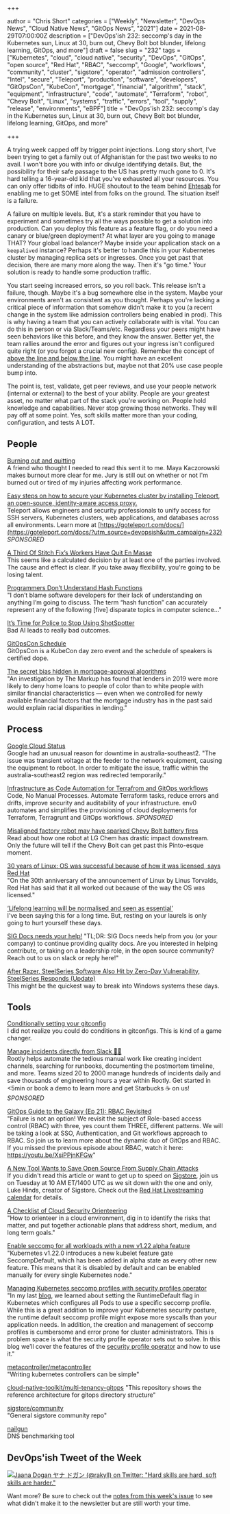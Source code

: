 +++

author = "Chris Short"
categories = ["Weekly", "Newsletter", "DevOps News", "Cloud Native News", "GitOps News", "2021"]
date = 2021-08-29T07:00:00Z
description = ["DevOps'ish 232: seccomp's day in the Kubernetes sun, Linux at 30, burn out, Chevy Bolt bot blunder, lifelong learning, GitOps, and more"]
draft = false
slug = "232"
tags = ["Kubernetes", "cloud", "cloud native", "security", "DevOps", "GitOps", "open source", "Red Hat", "RBAC", "seccomp", "Google", "workflows", "community", "cluster", "sigstore", "operator", "admission controllers", "Intel", "secure", "Teleport", "production", "software", "developers", "GitOpsCon", "KubeCon", "mortgage", "financial", "algorithm", "stack", "equipment", "infrastructure", "code", "automate", "Terraform", "robot", "Chevy Bolt", "Linux", "systems", "traffic", "errors", "tool", "supply", "release", "environments", "eBPF"]
title = "DevOps'ish 232: seccomp's day in the Kubernetes sun, Linux at 30, burn out, Chevy Bolt bot blunder, lifelong learning, GitOps, and more"

+++

A trying week capped off by trigger point injections. Long story short, I've been trying to get a family out of Afghanistan for the past two weeks to no avail. I won't bore you with info or divulge identifying details. But, the possibility for their safe passage to the US has pretty much gone to 0. It's hard telling a 16-year-old kid that you've exhausted all your resources. You can only offer tidbits of info. HUGE shoutout to the team behind [Ehtesab](https://ehtesab.af/) for enabling me to get SOME intel from folks on the ground. The situation itself is a failure.

A failure on multiple levels. But, it's a stark reminder that you have to experiment and sometimes try all the ways possible to get a solution into production. Can you deploy this feature as a feature flag, or do you need a canary or blue/green deployment? At what layer are you going to manage THAT? Your global load balancer? Maybe inside your application stack on a `keepalived`  instance? Perhaps it's better to handle this in your Kubernetes cluster by managing replica sets or ingresses. Once you get past that decision, there are many more along the way. Then it's "go time." Your solution is ready to handle some production traffic.

You start seeing increased errors, so you roll back. This release isn't a failure, though. Maybe it's a bug somewhere else in the system. Maybe your environments aren't as consistent as you thought. Perhaps you're lacking a critical piece of information that somehow didn't make it to you (a recent change in the system like admission controllers being enabled in prod). This is why having a team that you can actively collaborate with is vital. You can do this in person or via Slack/Teams/etc. Regardless your peers might have seen behaviors like this before, and they know the answer. Better yet, the team rallies around the error and figures out your ingress isn't configured quite right (or you forgot a crucial new config). Remember the concept of [above the line and below the line](https://queue.acm.org/detail.cfm?id=3380777). You might have an excellent understanding of the abstractions but, maybe not that 20% use case people bump into.

The point is, test, validate, get peer reviews, and use your people network (internal or external) to the best of your ability. People are your greatest asset, no matter what part of the stack you're working on. People hold knowledge and capabilities. Never stop growing those networks. They will pay off at some point. Yes, soft skills matter more than your coding, configuration, and tests A LOT.

## People

[Burning out and quitting](https://mayakaczorowski.com/blogs/burnout)  
A friend who thought I needed to read this sent it to me. Maya Kaczorowski makes burnout more clear for me. Jury is still out on whether or not I'm burned out or tired of my injuries affecting work performance.

[Easy steps on how to secure your Kubernetes cluster by installing Teleport, an open-source, identity-aware access proxy.](https://youtu.be/2diX_UAmJ1c?utm_source=devopsish&utm_campaign=232)  
Teleport allows engineers and security professionals to unify access for SSH servers, Kubernetes clusters, web applications, and databases across all environments. Learn more at [https://goteleport.com/docs/](https://goteleport.com/docs/?utm_source=devopsish&utm_campaign=232) *SPONSORED*

[A Third Of Stitch Fix’s Workers Have Quit En Masse](https://www.buzzfeednews.com/article/carolineodonovan/stitch-fix-employees-quitting)  
This seems like a calculated decision by at least one of the parties involved. The cause and effect is clear. If you take away flexibility, you're going to be losing talent.

[Programmers Don’t Understand Hash Functions](https://soatok.blog/2021/08/24/programmers-dont-understand-hash-functions/)  
"I don’t blame software developers for their lack of understanding on anything I’m going to discuss. The term “hash function” can accurately represent any of the following [five] disparate topics in computer science..."

[It’s Time for Police to Stop Using ShotSpotter](https://www.eff.org/deeplinks/2021/07/its-time-police-stop-using-shotspotter)  
Bad AI leads to really bad outcomes.

[GitOpsCon Schedule](https://events.linuxfoundation.org/gitopscon-north-america/program/schedule/)  
GitOpsCon is a KubeCon day zero event and the schedule of speakers is certified dope.

[The secret bias hidden in mortgage-approval algorithms](https://apnews.com/article/lifestyle-technology-business-race-and-ethnicity-mortgages-2d3d40d5751f933a88c1e17063657586)  
"An investigation by The Markup has found that lenders in 2019 were more likely to deny home loans to people of color than to white people with similar financial characteristics — even when we controlled for newly available financial factors that the mortgage industry has in the past said would explain racial disparities in lending."

## Process

[Google Cloud Status](https://status.cloud.google.com/incidents/8DhiwfKvD987f5tJrj1G)  
Google had an unusual reason for downtime in australia-southeast2. "The issue was transient voltage at the feeder to the network equipment, causing the equipment to reboot. In order to mitigate the issue, traffic within the australia-southeast2 region was redirected temporarily."

[Infrastructure as Code Automation for Terrafrom and GitOps workflows](https://www.env0.com/infrastructure-as-code-automation?utm_campaign=devopsish&utm_source=nativeads&utm_medium=newsletter)  
Code, No Manual Processes. Automate Terraform tasks, reduce errors and drifts, improve security and auditability of your infrastructure. env0 automates and simplifies the provisioning of cloud deployments for Terraform, Terragrunt and GitOps workflows. *SPONSORED*

[Misaligned factory robot may have sparked Chevy Bolt battery fires](https://arstechnica.com/cars/2021/08/misaligned-factory-robot-may-have-sparked-chevy-bolt-battery-fires/)  
Read about how one robot at LG Chem has drastic impact downstream. Only the future will tell if the Chevy Bolt can get past this Pinto-esque moment.

[30 years of Linux: OS was successful because of how it was licensed, says Red Hat](https://www.theregister.com/2021/08/25/30_years_of_linux_red_hat/)  
"On the 30th anniversary of the announcement of Linux by Linus Torvalds, Red Hat has said that it all worked out because of the way the OS was licensed."

[‘Lifelong learning will be normalised and seen as essential’](https://www.siliconrepublic.com/careers/lifelong-learning-future-of-work-2)  
I've been saying this for a long time. But, resting on your laurels is only going to hurt yourself these days.

[SIG Docs needs your help!](https://groups.google.com/g/kubernetes-dev/c/zA3q5MaIzp0/m/crVoQ__JAAAJ)
"TL;DR: SIG Docs needs help from you (or your company) to continue providing quality docs. Are you interested in helping contribute, or taking on a leadership role, in the open source community? Reach out to us on slack or reply here!"

[After Razer, SteelSeries Software Also Hit by Zero-Day Vulnerability, SteelSeries Responds (Update)](https://www.tomshardware.com/news/steelseries-admin-vulnerability)  
This might be the quickest way to break into Windows systems these days.


## Tools

[Conditionally setting your gitconfig](https://utf9k.net/blog/conditional-gitconfig/)  
I did not realize you could do conditions in gitconfigs. This is kind of a game changer.

[Manage incidents directly from Slack 🧑‍🚒](https://consuming-macrospore.herokuapp.com/b?y=49q24eh2c4r3ce1gcoo3echi65h62opj74rjcdpic9ij6e3571im4dpocch2o8ji48t24q3keho76ehf5tp6urrkdhsisqbf5svnat3dbtpmutbicdijqrj5etpmopbkehin49j1dlo3mtbkdlfmqpb4d5qmqfb4clr6us3jd5pmg8g=?utm_source=devopsish&utm_campaign=232)  
Rootly helps automate the tedious manual work like creating incident channels, searching for runbooks, documenting the postmortem timeline, and more. Teams sized 20 to 2000 manage hundreds of incidents daily and save thousands of engineering hours a year within Rootly. Get started in <5min or book a demo to learn more and get Starbucks ☕ on us! *SPONSORED*

[GitOps Guide to the Galaxy (Ep 21): RBAC Revisited](https://www.youtube.com/watch?v=pI9UqMwgElM)  
"Failure is not an option! We revisit the subject of  Role-based access control (RBAC) with three, yes count them THREE, different patterns. We will be taking a look at SSO, Authentication, and Git workflows approach to RBAC. So join us to learn more about the dynamic duo of GitOps and RBAC. If you missed the previous episode about RBAC, watch it here: https://youtu.be/XsiPPjnKFGw"

[A New Tool Wants to Save Open Source From Supply Chain Attacks](https://www.wired.com/story/sigstore-open-source-supply-chain-code-signing/)  
If you didn't read this article or want to get up to speed on [Sigstore](https://www.sigstore.dev/), join us on Tuesday at 10 AM ET/1400 UTC as we sit down with the one and only, Luke Hinds, creator of Sigstore. Check out the [Red Hat Livestreaming calendar](https://red.ht/streamcal) for details.

[A Checklist of Cloud Security Orienteering](https://gist.github.com/ramimac/823e52befba373d71bc936d1742768f4)  
"How to orienteer in a cloud environment, dig in to identify the risks that matter, and put together actionable plans that address short, medium, and long term goals."

[Enable seccomp for all workloads with a new v1.22 alpha feature](https://kubernetes.io/blog/2021/08/25/seccomp-default/)  
"Kubernetes v1.22.0 introduces a new kubelet feature gate SeccompDefault, which has been added in alpha state as every other new feature. This means that it is disabled by default and can be enabled manually for every single Kubernetes node."

[Managing Kubernetes seccomp profiles with security profiles operator](https://medium.com/@LachlanEvenson/managing-kubernetes-seccomp-profiles-with-security-profiles-operator-c768cff58b0)  
"In my last [blog](https://medium.com/@LachlanEvenson/how-to-enable-kubernetes-container-runtimedefault-seccomp-profile-for-all-workloads-6795624fcbcc), we learned about setting the RuntimeDefault flag in Kubernetes which configures all Pods to use a specific seccomp profile. While this is a great addition to improve your Kubernetes security posture, the runtime default seccomp profile might expose more syscalls than your application needs. In addition, the creation and management of seccomp profiles is cumbersome and error prone for cluster administrators. This is problem space is what the security profile operator sets out to solve. In this blog we’ll cover the features of the [security profile operator](https://github.com/kubernetes-sigs/security-profiles-operator) and how to use it."

[metacontroller/metacontroller](https://github.com/metacontroller/metacontroller)  
"Writing kubernetes controllers can be simple"

[cloud-native-toolkit/multi-tenancy-gitops](https://github.com/cloud-native-toolkit/multi-tenancy-gitops)
"This repository shows the reference architecture for gitops directory structure"

[sigstore/community](https://github.com/sigstore/community)  
"General sigstore community repo"

[nailgun](https://leshow.github.io/post/nailgun/)  
DNS benchmarking tool

## DevOps'ish Tweet of the Week

[![Jaana Dogan ヤナ ドガン (@rakyll) on Twitter: "Hard skills are hard, soft skills are harder."](/images/232-devopsish-tweet-of-the-week.png)](https://twitter.com/rakyll/status/1430696443044532228)

Want more? Be sure to check out the [notes from this week's issue](https://devopsish.com/232/notes/) to see what didn't make it to the newsletter but are still worth your time.
